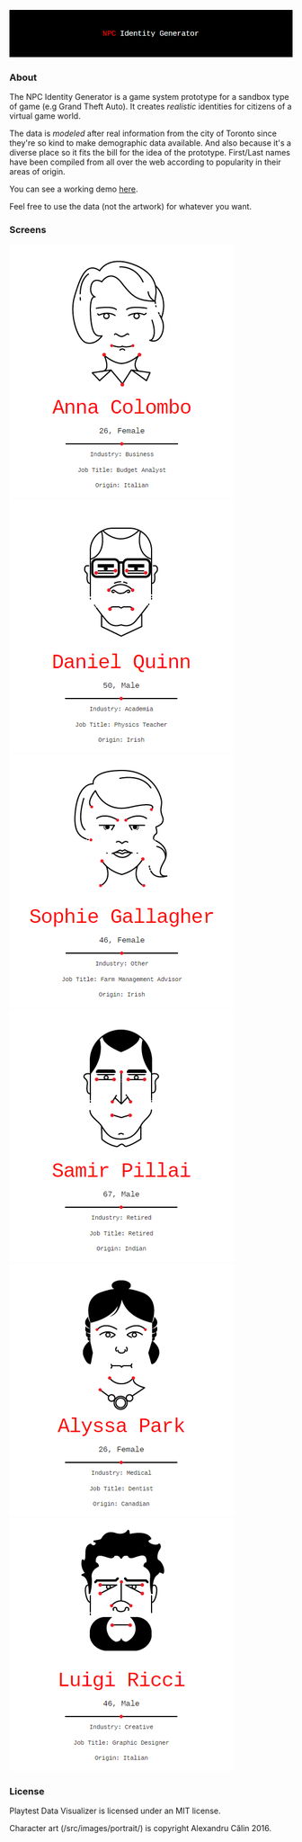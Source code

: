 ![header](screens/prj-npc-header.jpg)

### About

The NPC Identity Generator is a game system prototype for a sandbox type of game (e.g Grand Theft Auto). It creates _realistic_ identities for citizens of a virtual game world.

The data is _modeled_ after real information from the city of Toronto since they're so kind to make demographic data available. And also because it's a diverse place so it fits the bill for the idea of the prototype.
First/Last names have been compiled from all over the web according to popularity in their areas of origin.

You can see a working demo [here](http://www.planet34.org/box/prj/npcgen/).

Feel free to use the data (not the artwork) for whatever you want.

### Screens

![01](screens/prj-npc-screen01.png)
![02](screens/prj-npc-screen02.png)
![03](screens/prj-npc-screen03.png)
![04](screens/prj-npc-screen04.png)
![05](screens/prj-npc-screen05.png)
![06](screens/prj-npc-screen06.png)

### License
Playtest Data Visualizer is licensed under an  MIT license.

Character art (/src/images/portrait/) is copyright Alexandru Călin 2016.
